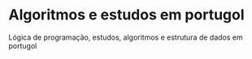 # Algoritmos e estudos em portugol 
Lógica de programação, estudos, algoritmos e estrutura de dados em portugol
